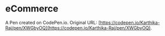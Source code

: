 # eCommerce 

A Pen created on CodePen.io. Original URL: [https://codepen.io/Karthika-Raj/pen/XWGbyOQ](https://codepen.io/Karthika-Raj/pen/XWGbyOQ).


